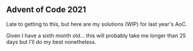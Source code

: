 ## Advent of Code 2021

Late to getting to this, but here are my solutions (WIP) for last year's AoC.

Given I have a sixth month old... this will probably take me longer than 25 days but
I'll do my best nonetheless.